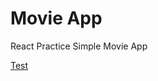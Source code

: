 # Movie App

React Practice
Simple Movie App

<a href="https://asulater.github.io/practice-react/practice-react-movie-app">Test</a>